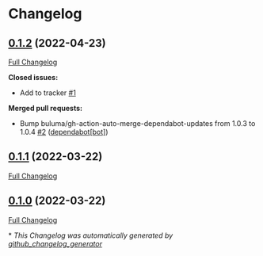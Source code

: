 # Changelog

## [0.1.2](https://github.com/buluma/ansible-role-apache/tree/0.1.2) (2022-04-23)

[Full Changelog](https://github.com/buluma/ansible-role-apache/compare/0.1.1...0.1.2)

**Closed issues:**

- Add to tracker [\#1](https://github.com/buluma/ansible-role-apache/issues/1)

**Merged pull requests:**

- Bump buluma/gh-action-auto-merge-dependabot-updates from 1.0.3 to 1.0.4 [\#2](https://github.com/buluma/ansible-role-apache/pull/2) ([dependabot[bot]](https://github.com/apps/dependabot))

## [0.1.1](https://github.com/buluma/ansible-role-apache/tree/0.1.1) (2022-03-22)

[Full Changelog](https://github.com/buluma/ansible-role-apache/compare/0.1.0...0.1.1)

## [0.1.0](https://github.com/buluma/ansible-role-apache/tree/0.1.0) (2022-03-22)

[Full Changelog](https://github.com/buluma/ansible-role-apache/compare/e365553491a0170f0da78b0fc4885439582ae157...0.1.0)



\* *This Changelog was automatically generated by [github_changelog_generator](https://github.com/github-changelog-generator/github-changelog-generator)*
